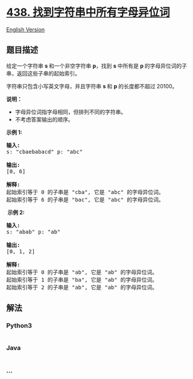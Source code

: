 # [438. 找到字符串中所有字母异位词](https://leetcode-cn.com/problems/find-all-anagrams-in-a-string)

[English Version](/solution/0400-0499/0438.Find%20All%20Anagrams%20in%20a%20String/README_EN.md)

## 题目描述

<!-- 这里写题目描述 -->
<p>给定一个字符串&nbsp;<strong>s&nbsp;</strong>和一个非空字符串&nbsp;<strong>p</strong>，找到&nbsp;<strong>s&nbsp;</strong>中所有是&nbsp;<strong>p&nbsp;</strong>的字母异位词的子串，返回这些子串的起始索引。</p>

<p>字符串只包含小写英文字母，并且字符串&nbsp;<strong>s&nbsp;</strong>和 <strong>p&nbsp;</strong>的长度都不超过 20100。</p>

<p><strong>说明：</strong></p>

<ul>
	<li>字母异位词指字母相同，但排列不同的字符串。</li>
	<li>不考虑答案输出的顺序。</li>
</ul>

<p><strong>示例&nbsp;1:</strong></p>

<pre>
<strong>输入:</strong>
s: &quot;cbaebabacd&quot; p: &quot;abc&quot;

<strong>输出:</strong>
[0, 6]

<strong>解释:</strong>
起始索引等于 0 的子串是 &quot;cba&quot;, 它是 &quot;abc&quot; 的字母异位词。
起始索引等于 6 的子串是 &quot;bac&quot;, 它是 &quot;abc&quot; 的字母异位词。
</pre>

<p><strong>&nbsp;示例 2:</strong></p>

<pre>
<strong>输入:</strong>
s: &quot;abab&quot; p: &quot;ab&quot;

<strong>输出:</strong>
[0, 1, 2]

<strong>解释:</strong>
起始索引等于 0 的子串是 &quot;ab&quot;, 它是 &quot;ab&quot; 的字母异位词。
起始索引等于 1 的子串是 &quot;ba&quot;, 它是 &quot;ab&quot; 的字母异位词。
起始索引等于 2 的子串是 &quot;ab&quot;, 它是 &quot;ab&quot; 的字母异位词。
</pre>

## 解法

<!-- 这里可写通用的实现逻辑 -->

<!-- tabs:start -->

### **Python3**

<!-- 这里可写当前语言的特殊实现逻辑 -->

```python

```

### **Java**

<!-- 这里可写当前语言的特殊实现逻辑 -->

```java

```

### **...**

```

```

<!-- tabs:end -->
